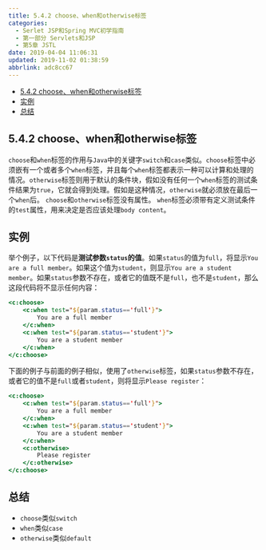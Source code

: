 ```yaml
---
title: 5.4.2 choose、when和otherwise标签
categories: 
  - Serlet JSP和Spring MVC初学指南
  - 第一部分 Servlets和JSP
  - 第5章 JSTL
date: 2019-04-04 11:06:31
updated: 2019-11-02 01:38:59
abbrlink: adc8cc67
---
```

- [5.4.2 choose、when和otherwise标签](/ReadingNotes/adc8cc67/#5-4-2-choose、when和otherwise标签)
- [实例](/ReadingNotes/adc8cc67/#实例)
- [总结](/ReadingNotes/adc8cc67/#总结)

<!--more-->
<script src="https://cdn.bootcss.com/jquery/3.4.0/jquery.slim.min.js"></script>
<script>$(document).ready(function () {$(".post-body > ul:nth-child(1)").hide();});</script>

<!--end-->
## 5.4.2 choose、when和otherwise标签 ##
`choose`和`when`标签的作用与`Java`中的关键字`switch`和`case`类似。`choose`标签中必须嵌有一个或者多个`when`标签，并且每个`when`标签都表示一种可以计算和处理的情况。`otherwise`标签则用于默认的条件块，假如没有任何一个`when`标签的测试条件结果为`true`，它就会得到处理。假如是这种情况，`otherwise`就必须放在最后一个`when`后。
`choose`和`otherwise`标签没有属性。
`when`标签必须带有定义测试条件的`test`属性，用来决定是否应该处理`body content`。
## 实例 ##
举个例子，以下代码是**测试参数`status`的值**。如果`status`的值为`full`，将显示`You are a full member`。如果这个值为`student`，则显示`You are a student member`。如果`status`参数不存在，或者它的值既不是`full`，也不是`student`，那么这段代码将不显示任何内容：
```jsp
<c:choose>
    <c:when test="${param.status=='full'}">
        You are a full member
    </c:when>
    <c:when test="${param.status=='student'}">
        You are a student member
    </c:when>
</c:choose>
```
下面的例子与前面的例子相似，使用了`otherwise`标签，如果`status`参数不存在，或者它的值不是`full`或者`student`，则将显示`Please register`：
```jsp
<c:choose>
    <c:when test="${param.status=='full'}">
        You are a full member
    </c:when>
    <c:when test="${param.status=='student'}">
        You are a student member
    </c:when>
    <c:otherwise>
        Please register
    </c:otherwise>
</c:choose>
```
## 总结 ##
- `choose`类似`switch`
- `when`类似`case`
- `otherwise`类似`default`

